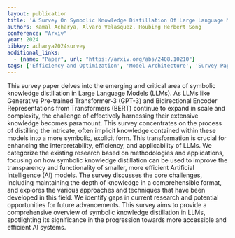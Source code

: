 ```yaml
---
layout: publication
title: 'A Survey On Symbolic Knowledge Distillation Of Large Language Models'
authors: Kamal Acharya, Alvaro Velasquez, Houbing Herbert Song
conference: "Arxiv"
year: 2024
bibkey: acharya2024survey
additional_links:
  - {name: "Paper", url: "https://arxiv.org/abs/2408.10210"}
tags: ['Efficiency and Optimization', 'Model Architecture', 'Survey Paper', 'Reinforcement Learning', 'Distillation', 'GPT', 'Merging', 'Ethics and Bias', 'Pretraining Methods', 'BERT', 'Transformer', 'Interpretability', 'Interpretability and Explainability', 'Applications']
---
```

This survey paper delves into the emerging and critical area of symbolic
knowledge distillation in Large Language Models (LLMs). As LLMs like Generative
Pre-trained Transformer-3 (GPT-3) and Bidirectional Encoder Representations
from Transformers (BERT) continue to expand in scale and complexity, the
challenge of effectively harnessing their extensive knowledge becomes
paramount. This survey concentrates on the process of distilling the intricate,
often implicit knowledge contained within these models into a more symbolic,
explicit form. This transformation is crucial for enhancing the
interpretability, efficiency, and applicability of LLMs. We categorize the
existing research based on methodologies and applications, focusing on how
symbolic knowledge distillation can be used to improve the transparency and
functionality of smaller, more efficient Artificial Intelligence (AI) models.
The survey discusses the core challenges, including maintaining the depth of
knowledge in a comprehensible format, and explores the various approaches and
techniques that have been developed in this field. We identify gaps in current
research and potential opportunities for future advancements. This survey aims
to provide a comprehensive overview of symbolic knowledge distillation in LLMs,
spotlighting its significance in the progression towards more accessible and
efficient AI systems.
